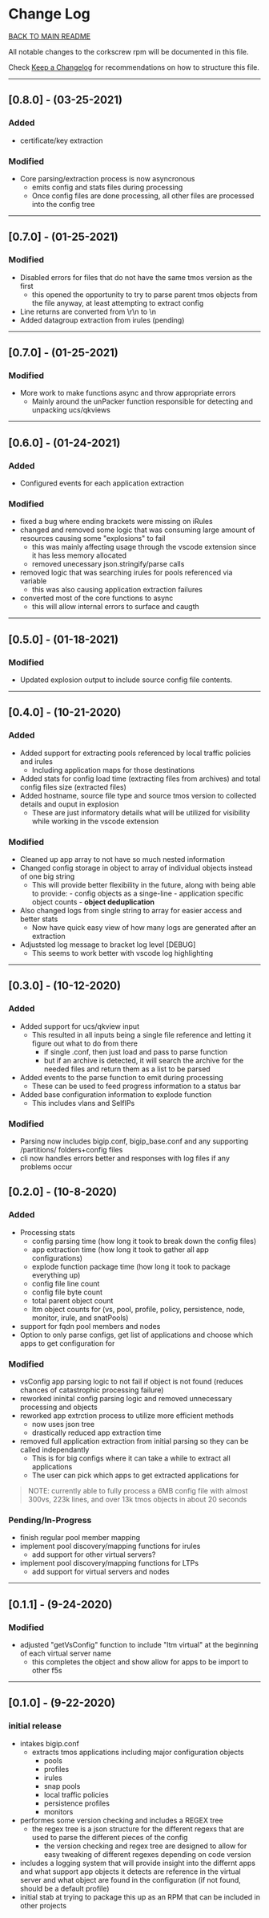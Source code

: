 
# Change Log

[BACK TO MAIN README](README.md)

All notable changes to the corkscrew rpm will be documented in this file.

Check [Keep a Changelog](http://keepachangelog.com/) for recommendations on how to structure this file.

---

## [0.8.0] - (03-25-2021)

### Added

- certificate/key extraction

### Modified

- Core parsing/extraction process is now asyncronous
  - emits config and stats files during processing
  - Once config files are done processing, all other files are processed into the config tree

---

## [0.7.0] - (01-25-2021)

### Modified

- Disabled errors for files that do not have the same tmos version as the first
  - this opened the opportunity to try to parse parent tmos objects from the file anyway, at least attempting to extract config
- Line returns are converted from \r\n to \n
- Added datagroup extraction from irules (pending)

---

## [0.7.0] - (01-25-2021)

### Modified

- More work to make functions async and throw appropriate errors
  - Mainly around the unPacker function responsible for detecting and unpacking ucs/qkviews

---

## [0.6.0] - (01-24-2021)

### Added

- Configured events for each application extraction

### Modified

- fixed a bug where ending brackets were missing on iRules
- changed and removed some logic that was consuming large amount of resources causing some "explosions" to fail
  - this was mainly affecting usage through the vscode extension since it has less memory allocated
  - removed unecessary json.stringify/parse calls
- removed logic that was searching irules for pools referenced via variable
  - this was also causing application extraction failures
- converted most of the core functions to async
  - this will allow internal errors to surface and caugth

---

## [0.5.0] - (01-18-2021)

### Modified

- Updated explosion output to include source config file contents.  

---

## [0.4.0] - (10-21-2020)

### Added

- Added support for extracting pools referenced by local traffic policies and irules
  - Including application maps for those destinations
- Added stats for config load time (extracting files from archives) and total config files size (extracted files)
- Added hostname, source file type and source tmos version to collected details and ouput in explosion
  - These are just informatory details what will be utilized for visibility while working in the vscode extension

### Modified

- Cleaned up app array to not have so much nested information
- Changed config storage in object to array of individual objects instead of one big string
  - This will provide better flexibility in the future, along with being able to provide:
        - config objects as a singe-line
        - application specific object counts
        - **object deduplication**
- Also changed logs from single string to array for easier access and better stats
  - Now have quick easy view of how many logs are generated after an extraction
- Adjuststed log message to bracket log level [DEBUG]
  - This seems to work better with vscode log highlighting

---

## [0.3.0] - (10-12-2020)

### Added

- Added support for ucs/qkview input
  - This resulted in all inputs being a single file reference and letting it figure out what to do from there
    - if single .conf, then just load and pass to parse function
    - but if an archive is detected, it will search the archive for the needed files and return them as a list to be parsed
- Added events to the parse function to emit during processing
  - These can be used to feed progress information to a status bar
- Added base configuration information to explode function
  - This includes vlans and SelfIPs

### Modified

- Parsing now includes bigip.conf, bigip_base.conf and any supporting /partitions/ folders+config files
- cli now handles errors better and responses with log files if any problems occur

## [0.2.0] - (10-8-2020)

### Added

- Processing stats
  - config parsing time (how long it took to break down the config files)
  - app extraction time (how long it took to gather all app configurations)
  - explode function package time (how long it took to package everything up)
  - config file line count
  - config file byte count
  - total parent object count
  - ltm object counts for (vs, pool, profile, policy, persistence, node, monitor, irule, and snatPools)
- support for fqdn pool members and nodes
- Option to only parse configs, get list of applications and choose which apps to get configuration for

### Modified

- vsConfig app parsing logic to not fail if object is not found (reduces chances of catastrophic processing failure)
- reworked ininital config parsing logic and removed unnecessary processing and objects
- reworked app extrction process to utilize more efficient methods
  - now uses json tree
  - drastically reduced app extraction time
- removed full application extraction from initial parsing so they can be called independantly
  - This is for big configs where it can take a while to extract all applications
  - The user can pick which apps to get extracted applications for

> NOTE:  currently able to fully process a 6MB config file with almost 300vs, 223k lines, and over 13k tmos objects in about 20 seconds

### Pending/In-Progress

- finish regular pool member mapping
- implement pool discovery/mapping functions for irules
  - add support for other virtual servers?
- implement pool discovery/mapping functions for LTPs
  - add support for virtual servers and nodes

---

## [0.1.1] - (9-24-2020)

### Modified

- adjusted "getVsConfig" function to include "ltm virtual" at the beginning of each virtual server name
  - this completes the object and show allow for apps to be import to other f5s

---

## [0.1.0] - (9-22-2020)

### initial release

- intakes bigip.conf
  - extracts tmos applications including major configuration objects
    - pools
    - profiles
    - irules
    - snap pools
    - local traffic policies
    - persistence profiles
    - monitors
- performes some version checking and includes a REGEX tree
  - the regex tree is a json structure for the different regexs that are used to parse the different pieces of the config
    - the version checking and regex tree are designed to allow for easy tweaking of different regexes depending on code version
- includes a logging system that will provide insight into the differnt apps and what support app objects it detects are reference in the virtual server and what object are found in the configuration (if not found, should be a default profile)
- initial stab at trying to package this up as an RPM that can be included in other projects
